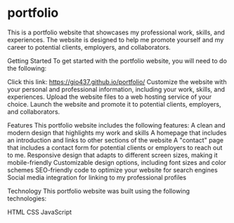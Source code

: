 # portfolio

This is a portfolio website that showcases my professional work, skills, and experiences. The website is designed to help me promote yourself and my career to potential clients, employers, and collaborators.

Getting Started
To get started with the portfolio website, you will need to do the following:

Click this link: https://gio437.github.io/portfolio/
Customize the website with your personal and professional information, including your work, skills, and experiences.
Upload the website files to a web hosting service of your choice.
Launch the website and promote it to potential clients, employers, and collaborators.

Features
This portfolio website includes the following features:
A clean and modern design that highlights my work and skills
A homepage that includes an introduction and links to other sections of the website
A "contact" page that includes a contact form for potential clients or employers to reach out to me.
Responsive design that adapts to different screen sizes, making it mobile-friendly
Customizable design options, including font sizes and color schemes
SEO-friendly code to optimize your website for search engines
Social media integration for linking to my professional profiles

Technology
This portfolio website was built using the following technologies:

HTML
CSS
JavaScript
